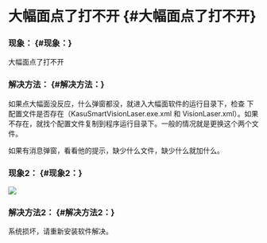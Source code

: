 # 大幅面点了打不开 {#大幅面点了打不开}

### 现象： {#现象：}

大幅面点了打不开

### 解决方法： {#解决方法：}

如果点大幅面没反应，什么弹窗都没，就进入大幅面软件的运行目录下，检查 下配置文件是否存在（KasuSmartVisionLaser.exe.xml 和 VisionLaser.xml）。如果不存在，就找个配置文件复制到程序运行目录下。一般的情况就是更换这个两个文件。

如果有消息弹窗，看看他的提示，缺少什么文件，缺少什么就加什么。

### 现象2： {#现象2：}

![](https://kasulaser.gitbooks.io/kasuclientservice/content/assets/%E5%9B%BE%E7%89%8710.png)

### 解决方法2： {#解决方法2：}

系统损坏，请重新安装软件解决。

